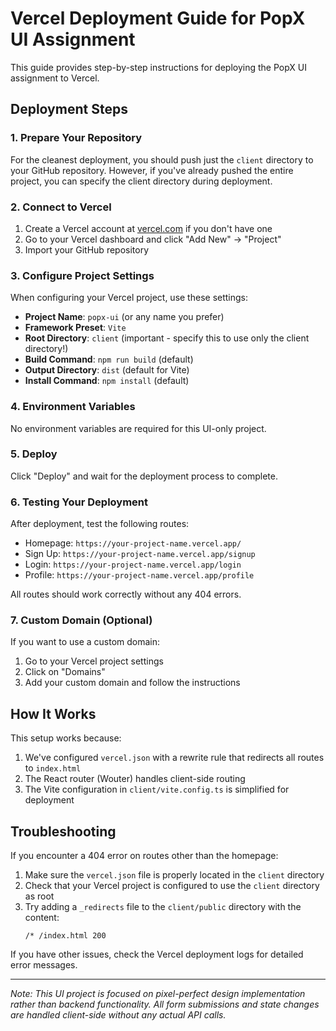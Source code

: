 # Vercel Deployment Guide for PopX UI Assignment

This guide provides step-by-step instructions for deploying the PopX UI assignment to Vercel.

## Deployment Steps

### 1. Prepare Your Repository

For the cleanest deployment, you should push just the `client` directory to your GitHub repository. However, if you've already pushed the entire project, you can specify the client directory during deployment.

### 2. Connect to Vercel

1. Create a Vercel account at [vercel.com](https://vercel.com) if you don't have one
2. Go to your Vercel dashboard and click "Add New" → "Project"
3. Import your GitHub repository

### 3. Configure Project Settings

When configuring your Vercel project, use these settings:

- **Project Name**: `popx-ui` (or any name you prefer)
- **Framework Preset**: `Vite`
- **Root Directory**: `client` (important - specify this to use only the client directory!)
- **Build Command**: `npm run build` (default)
- **Output Directory**: `dist` (default for Vite)
- **Install Command**: `npm install` (default)

### 4. Environment Variables

No environment variables are required for this UI-only project.

### 5. Deploy

Click "Deploy" and wait for the deployment process to complete.

### 6. Testing Your Deployment

After deployment, test the following routes:

- Homepage: `https://your-project-name.vercel.app/`
- Sign Up: `https://your-project-name.vercel.app/signup`
- Login: `https://your-project-name.vercel.app/login`
- Profile: `https://your-project-name.vercel.app/profile`

All routes should work correctly without any 404 errors.

### 7. Custom Domain (Optional)

If you want to use a custom domain:

1. Go to your Vercel project settings
2. Click on "Domains"
3. Add your custom domain and follow the instructions

## How It Works

This setup works because:

1. We've configured `vercel.json` with a rewrite rule that redirects all routes to `index.html`
2. The React router (Wouter) handles client-side routing
3. The Vite configuration in `client/vite.config.ts` is simplified for deployment

## Troubleshooting

If you encounter a 404 error on routes other than the homepage:

1. Make sure the `vercel.json` file is properly located in the `client` directory
2. Check that your Vercel project is configured to use the `client` directory as root
3. Try adding a `_redirects` file to the `client/public` directory with the content:
   ```
   /* /index.html 200
   ```

If you have other issues, check the Vercel deployment logs for detailed error messages.

---

*Note: This UI project is focused on pixel-perfect design implementation rather than backend functionality. All form submissions and state changes are handled client-side without any actual API calls.*